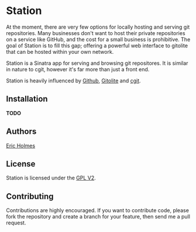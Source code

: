 Station
=======
At the moment, there are very few options for locally hosting and
serving git repositories. Many businesses don't want to host their
private repositories on a service like GitHub, and the cost for a
small business is prohibitive. The goal of Station is to fill this
gap; offering a powerful web interface to gitolite that can be hosted
within your own network.

Station is a Sinatra app for serving and browsing git repositores. It
is similar in nature to cgit, however it's far more than just a front
end.

Station is heavily influenced by [Github](http://github.com),
[Gitolite](https://github.com/sitaramc/gitolite) and
[cgit](http://hjemli.net/git/cgit/).

Installation
------------
**TODO**

Authors
-------
[Eric Holmes](mailto:eric@ejholmes.net)

License
-------
Station is licensed under the [GPL V2](http://www.gnu.org/licenses/gpl-2.0.html).

Contributing
------------
Contributions are highly encouraged. If you want to contribute code,
please fork the repository and create a branch for your feature, then
send me a pull request.
